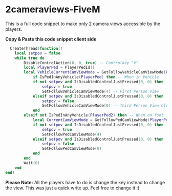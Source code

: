 # 2cameraviews-FiveM
This is a full code snippet to make only 2 camera views accessible by the players.

**Copy & Paste this code snippet client side**
```lua
  CreateThread(function() 
    local setpov = false
    while true do
        DisableControlAction(0, 0, true) -- Controlkey "V"
        local PlayerPed = PlayerPedId()
        local VehicleCurrentCamViewMode = GetFollowVehicleCamViewMode(PlayerPed) -- src https://runtime.fivem.net/doc/natives/?_0xAC253D7842768F48
            if IsPedInAnyVehicle(PlayerPed) then -- When in Vehicle
            if not setpov and IsDisabledControlJustPressed(0, 0) then
                setpov = true
                SetFollowVehicleCamViewMode(4) -- First Person View
            elseif setpov and IsDisabledControlJustPressed(0, 0) then
                setpov = false
                SetFollowVehicleCamViewMode(0) -- Third Person View Close
            end
        elseif not IsPedInAnyVehicle(PlayerPed2) then -- When on foot
            local CurrentCamViewMode = GetFollowPedCamViewMode(PlayerPed)
            if not setpov and IsDisabledControlJustPressed(0, 0) then
                setpov = true
                SetFollowPedCamViewMode(4)
            elseif setpov and IsDisabledControlJustPressed(0, 0) then
                setpov = false
                SetFollowPedCamViewMode(0)
            end
        end
        Wait(0)
    end
end)
```
**Please Note:** All the players have to do is change the key instead to change the view. This was just a quick write up. Feel free to change it :)
